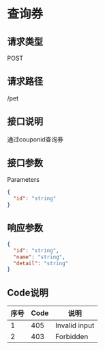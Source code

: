 # 查询券 <Badge text="Release" type="warn"/> <Badge text="1.0"/>

## 请求类型
POST
## 请求路径
​/pet
## 接口说明
通过couponid查询券
## 接口参数
Parameters
``` json
{
  "id": "string"
}
```
## 响应参数
``` json
{
  "id": "string",
  "name": "string",
  "detail": "string"
}
```
## Code说明
| 序号 | Code | 说明 |
| ------ | ------ | ------ |
| 1 | 405 | Invalid input |
| 2 | 403 | Forbidden |